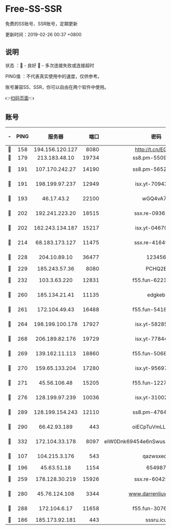 # Free-SS-SSR

免费的SS账号、SSR账号，定期更新

更新时间：2019-02-26 00:37 +0800

## 说明

状态     ：🙂 - 良好 🙁 - 多次连接失败或连接超时

PING值   ：不代表真实使用中的速度，仅供参考。

账号兼容SS、SSR，你可以自由在两个软件中使用。

👉[扫码页面](https://liesauer.github.io/free-ss-ssr.github.io/)👈

## 账号

|-|PING|服务器|端口|密码|加密方式|区域|
|:----:|:----:|:-----:|-----:|:----:|:----:|:----:|
|🙂|158|194.156.120.127|8080|http://t.cn/EGJIyrl|rc4-md5|RU|
|🙂|179|213.183.48.10|19734|ss8.pm-55096385|rc4-md5|RU|
|🙂|191|107.170.242.27|14190|ss8.pm-56526890|aes-256-cfb|US|
|🙂|191|198.199.97.237|12949|isx.yt-70943099|aes-256-cfb|US|
|🙂|193|46.17.43.2|22100|wGQ4vA7D|aes-256-gcm|RU|
|🙂|202|192.241.223.20|18515|ssx.re-09362839|aes-256-cfb|US|
|🙂|202|162.243.134.187|15217|isx.yt-04670550|aes-256-cfb|US|
|🙂|214|68.183.173.127|11475|ssx.re-41649202|aes-256-cfb|US|
|🙂|228|204.10.89.10|36477|123456|aes-256-cfb|US|
|🙂|229|185.243.57.36|8080|PCHQ2E|rc4-md5|US|
|🙂|232|103.3.63.220|12831|f55.fun-62237207|aes-256-cfb|SG|
|🙂|260|185.134.21.41|11135|edgkeb|aes-256-cfb|GB|
|🙂|261|172.104.49.43|16488|f55.fun-54186310|aes-256-cfb|SG|
|🙂|264|198.199.100.178|17927|isx.yt-58285902|aes-256-cfb|US|
|🙂|268|206.189.82.176|19729|isx.yt-77844520|aes-256-cfb|SG|
|🙂|269|139.162.11.113|18860|f55.fun-50686264|aes-256-cfb|SG|
|🙂|270|159.65.133.204|17280|isx.yt-95697435|aes-256-cfb|SG|
|🙂|271|45.56.106.48|15205|f55.fun-12278228|aes-256-cfb|US|
|🙂|276|128.199.97.239|10036|isx.yt-31002701|aes-256-cfb|SG|
|🙂|289|128.199.154.243|12110|ss8.pm-47641220|aes-256-cfb|SG|
|🙂|290|66.42.93.189|443|oiECpTuVmLLxk4Ts|aes-256-cfb|US|
|🙂|332|172.104.33.178|8097|eIW0Dnk69454e6nSwuspv9DmS201tQ0D|aes-256-cfb|SG|
|🙂|107|104.215.3.176|543|qazwsxedc|aes-256-gcm|JP|
|🙂|196|45.63.51.18|1154|654987|chacha20|US|
|🙂|259|178.128.30.219|15926|ssx.re-60429787|aes-256-cfb|SG|
|🙂|280|45.76.124.108|3344|www.darrenliuwei.com|aes-256-cfb|AU|
|🙂|288|172.104.6.17|11658|f55.fun-30764636|aes-256-cfb|US|
|🙁|186|185.173.92.181|443|sssru.icu|rc4-md5|RU|
